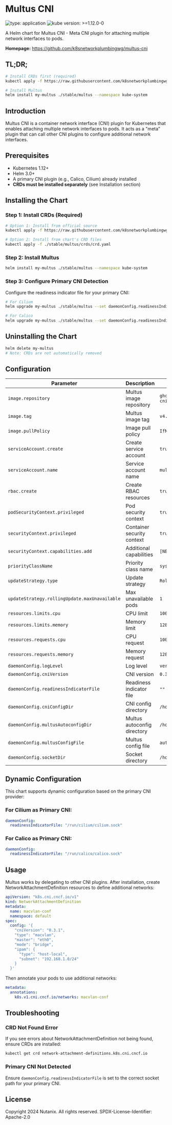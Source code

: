 # Multus CNI

![type: application](https://img.shields.io/badge/type-application-informational?style=flat-square) ![kube version: >=1.12.0-0](https://img.shields.io/badge/kube%20version->=1.12.0--0-informational?style=flat-square)

A Helm chart for Multus CNI - Meta CNI plugin for attaching multiple network interfaces to pods.

**Homepage:** <https://github.com/k8snetworkplumbingwg/multus-cni>

## TL;DR;

```bash
# Install CRDs first (required)
kubectl apply -f https://raw.githubusercontent.com/k8snetworkplumbingwg/multus-cni/master/deployments/multus-daemonset-thick.yml

# Install Multus
helm install my-multus ./stable/multus --namespace kube-system
```

## Introduction

Multus CNI is a container network interface (CNI) plugin for Kubernetes that enables attaching multiple network interfaces to pods. It acts as a "meta" plugin that can call other CNI plugins to configure additional network interfaces.

## Prerequisites

- Kubernetes 1.12+
- Helm 3.0+
- A primary CNI plugin (e.g., Calico, Cilium) already installed
- **CRDs must be installed separately** (see Installation section)

## Installing the Chart

### Step 1: Install CRDs (Required)

```bash
# Option 1: Install from official source
kubectl apply -f https://raw.githubusercontent.com/k8snetworkplumbingwg/multus-cni/master/deployments/multus-daemonset-thick.yml

# Option 2: Install from chart's CRD files
kubectl apply -f ./stable/multus/crds/crd.yaml
```

### Step 2: Install Multus

```bash
helm install my-multus ./stable/multus --namespace kube-system
```

### Step 3: Configure Primary CNI Detection

Configure the readiness indicator file for your primary CNI:

```bash
# For Cilium
helm upgrade my-multus ./stable/multus --set daemonConfig.readinessIndicatorFile="/run/cilium/cilium.sock"

# For Calico
helm upgrade my-multus ./stable/multus --set daemonConfig.readinessIndicatorFile="/run/calico/calico.sock"
```

## Uninstalling the Chart

```bash
helm delete my-multus
# Note: CRDs are not automatically removed
```

## Configuration

| Parameter | Description | Default |
|-----------|-------------|---------|
| `image.repository` | Multus image repository | `ghcr.io/k8snetworkplumbingwg/multus-cni` |
| `image.tag` | Multus image tag | `v4.2.2-thick` |
| `image.pullPolicy` | Image pull policy | `IfNotPresent` |
| `serviceAccount.create` | Create service account | `true` |
| `serviceAccount.name` | Service account name | `multus` |
| `rbac.create` | Create RBAC resources | `true` |
| `podSecurityContext.privileged` | Pod security context | `true` |
| `securityContext.privileged` | Container security context | `true` |
| `securityContext.capabilities.add` | Additional capabilities | `[NET_ADMIN, SYS_ADMIN]` |
| `priorityClassName` | Priority class name | `system-node-critical` |
| `updateStrategy.type` | Update strategy | `RollingUpdate` |
| `updateStrategy.rollingUpdate.maxUnavailable` | Max unavailable pods | `1` |
| `resources.limits.cpu` | CPU limit | `100m` |
| `resources.limits.memory` | Memory limit | `128Mi` |
| `resources.requests.cpu` | CPU request | `100m` |
| `resources.requests.memory` | Memory request | `128Mi` |
| `daemonConfig.logLevel` | Log level | `verbose` |
| `daemonConfig.cniVersion` | CNI version | `0.3.1` |
| `daemonConfig.readinessIndicatorFile` | Readiness indicator file | `""` (must be set) |
| `daemonConfig.cniConfigDir` | CNI config directory | `/host/etc/cni/net.d` |
| `daemonConfig.multusAutoconfigDir` | Multus autoconfig directory | `/host/etc/cni/net.d` |
| `daemonConfig.multusConfigFile` | Multus config file | `auto` |
| `daemonConfig.socketDir` | Socket directory | `/host/run/multus/` |

## Dynamic Configuration

This chart supports dynamic configuration based on the primary CNI provider:

### For Cilium as Primary CNI:
```yaml
daemonConfig:
  readinessIndicatorFile: "/run/cilium/cilium.sock"
```

### For Calico as Primary CNI:
```yaml
daemonConfig:
  readinessIndicatorFile: "/run/calico/calico.sock"
```

## Usage

Multus works by delegating to other CNI plugins. After installation, create NetworkAttachmentDefinition resources to define additional networks:

```yaml
apiVersion: "k8s.cni.cncf.io/v1"
kind: NetworkAttachmentDefinition
metadata:
  name: macvlan-conf
  namespace: default
spec:
  config: '{
    "cniVersion": "0.3.1",
    "type": "macvlan",
    "master": "eth0",
    "mode": "bridge",
    "ipam": {
      "type": "host-local",
      "subnet": "192.168.1.0/24"
    }
  }'
```

Then annotate your pods to use additional networks:
```yaml
metadata:
  annotations:
    k8s.v1.cni.cncf.io/networks: macvlan-conf
```

## Troubleshooting

### CRD Not Found Error
If you see errors about NetworkAttachmentDefinition not being found, ensure CRDs are installed:
```bash
kubectl get crd network-attachment-definitions.k8s.cni.cncf.io
```

### Primary CNI Not Detected
Ensure `daemonConfig.readinessIndicatorFile` is set to the correct socket path for your primary CNI.

## License

Copyright 2024 Nutanix. All rights reserved.
SPDX-License-Identifier: Apache-2.0
